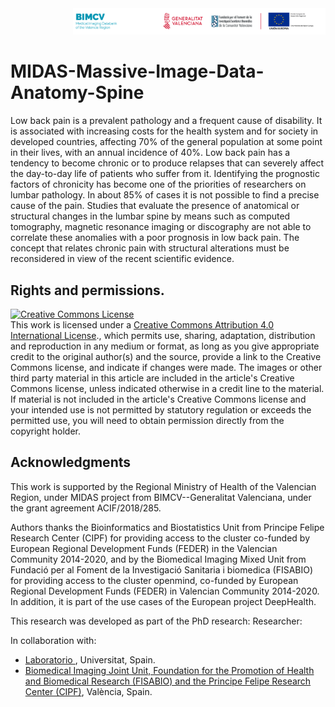 <div class="clearfix" style="padding: 0px; padding-left: 100px; display: flex; flex-wrap: nowrap; justify-content: space-evenly; align-items:center">
<a href="https://bimcv.cipf.es/bimcv-projects/project-midas/"><img src="https://github.com/BIMCV-CSUSP/BIMCV-COVID-19/blob/master/Images/logoinst.png?raw=true"</a><a href="http://ceib.san.gva.es"></a></div>

# MIDAS-Massive-Image-Data-Anatomy-Spine
Low back pain is a prevalent pathology and a frequent cause of disability. It is associated with increasing costs for the health system and for society in developed countries, affecting 70% of the general population at some point in their lives, with an annual incidence of 40%. Low back pain has a tendency to become chronic or to produce relapses that can severely affect the day-to-day life of patients who suffer from it.  Identifying the prognostic factors of chronicity has become one of the priorities of researchers on lumbar pathology. In about 85% of cases it is not possible to find a precise cause of the pain. Studies that evaluate the presence of anatomical or structural changes in the lumbar spine by means such as computed tomography, magnetic resonance imaging or discography are not able to correlate these anomalies with a poor prognosis in low back pain. The concept that relates chronic pain with structural alterations must be reconsidered in view of the recent scientific evidence.

## Rights and permissions.

 <a rel="license" href="http://creativecommons.org/licenses/by/4.0/"><img alt="Creative Commons License" style="border-width:0" src="https://i.creativecommons.org/l/by/4.0/88x31.png" /></a><br />This work is licensed under a <a rel="license" href="http://creativecommons.org/licenses/by/4.0/">Creative Commons Attribution 4.0 International License</a>., which permits use, sharing, adaptation, distribution and reproduction in any medium or format, as long as you give appropriate credit to the original author(s) and the source, provide a link to the Creative Commons license, and indicate if changes were made. The images or other third party material in this article are included in the article's Creative Commons license, unless indicated otherwise in a credit line to the material. If material is not included in the article's Creative Commons license and your intended use is not permitted by statutory regulation or exceeds the permitted use, you will need to obtain permission directly from the copyright holder.

## Acknowledgments

This work is supported by the Regional Ministry of Health of the Valencian Region, under MIDAS project from BIMCV--Generalitat Valenciana, under the grant agreement ACIF/2018/285.

Authors thanks the Bioinformatics and Biostatistics Unit from Principe Felipe Research Center (CIPF) for providing access to the cluster co-funded by European Regional Development Funds (FEDER) in the Valencian Community 2014-2020, and by the Biomedical Imaging Mixed Unit from Fundació per al Foment de la Investigació Sanitaria i biomedica (FISABIO) for providing access to the cluster openmind, co-funded by European Regional Development Funds (FEDER) in Valencian Community 2014-2020.
In addition, it is part of the use cases of the European project DeepHealth.

This research was developed as part of the PhD research:
Researcher:

In collaboration with: 
* <a href="https://">Laboratorio </a>, Universitat, Spain.
* <a href="http://www.cipf.es/cipf-fisabio-joint-research-unit-biomedical-imaging">Biomedical Imaging Joint Unit, Foundation for the Promotion of Health and Biomedical Research (FISABIO) and the Principe Felipe Research Center (CIPF)</a>, València, Spain.

